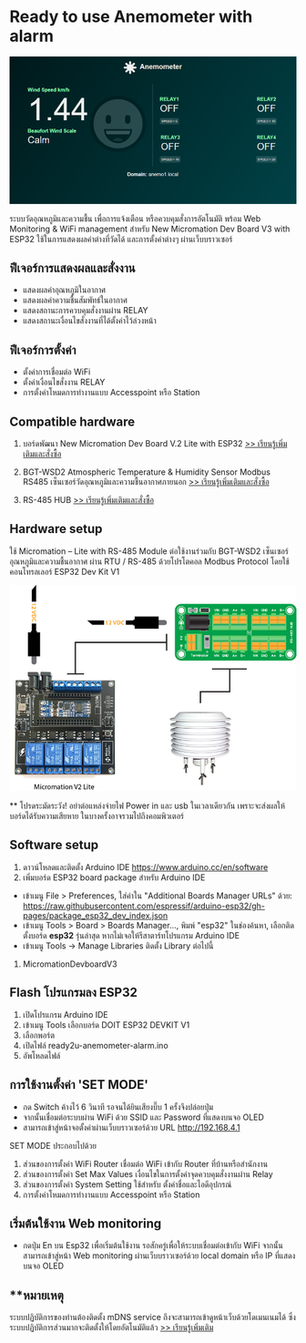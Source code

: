 # Ready to use Anemometer with alarm

![Anemometer with alarm](https://github.com/imiconsystem/ready2u-anemometer-alarm/blob/main/images/cover.png)

ระบบวัดอุณหภูมิและความชื้น เพื่อการแจ้งเตือน หรือควบคุมสั่งการอัตโนมัติ พร้อม Web Monitoring & WiFi management สำหรับ New Micromation Dev Board V3 with ESP32 ใช้ในการแสดงผลค่าต่างที่วัดได้ และการตั้งค่าต่างๆ ผ่านเว็บบราวเซอร์


## ฟีเจอร์การแสดงผลและสั่งงาน
- แสดงผลค่าอุณหภูมิในอากาศ
- แสดงผลค่าความชื้นสัมพัทธ์ในอากาศ
- แสดงสถานะการควบคุมสั่งงานผ่าน RELAY
- แสดงสถานะเงื่อนไขสั่งงานที่ได้ตั้งค่าไว้ล่วงหน้า

## ฟีเจอร์การตั้งค่า
- ตั้งค่าการเชื่อมต่อ WiFi
- ตั้งค่าเงื่อนไขสั่งงาน RELAY
- การตั้งค่าโหมดการทำงานแบบ Accesspoint หรือ Station


## Compatible hardware
1. บอร์ดพัฒนา New Micromation Dev Board V.2 Lite with ESP32 [>> เรียนรู้เพิ่มเติมและสั่งซื้อ](https://www.imiconsystem.com/product/new-micromation-dev-board-v-2-lite-with-esp32-and-enclosure/)

2. BGT-WSD2 Atmospheric Temperature & Humidity Sensor Modbus RS485 เซ็นเซอร์วัดอุณหภูมิและความชื้นอากาศภายนอก [>> เรียนรู้เพิ่มเติมและสั่งซื้อ](https://www.imiconsystem.com/product/rs485-atmospheric-%e0%b9%80%e0%b8%8b%e0%b9%87%e0%b8%99%e0%b9%80%e0%b8%8b%e0%b8%ad%e0%b8%a3%e0%b9%8c%e0%b8%a7%e0%b8%b1%e0%b8%94%e0%b8%ad%e0%b8%b8%e0%b8%93%e0%b8%ab%e0%b8%a0%e0%b8%b9%e0%b8%a1%e0%b8%b4/)

3. RS-485 HUB [>> เรียนรู้เพิ่มเติมและสั่งซื้อ](https://www.imiconsystem.com/product/rs-485-hub/)

## Hardware setup

ใช้ Micromation – Lite with RS-485 Module ต่อใช้งานร่วมกับ BGT-WSD2 เซ็นเซอร์อุณหภูมิและความชื้นอากาศ ผ่าน RTU / RS-485 ด้วยโปรโตคอล Modbus Protocol โดยใช้คอนโทรลเลอร์ ESP32 Dev Kit V1

![RS485 Temperature and Humidity](https://github.com/imiconsystem/ready2u-rs485-tem-humi/blob/main/images/4.jpg)

** โปรดระมัดระวัง! อย่าต่อแหล่งจ่ายไฟ Power in และ usb ในเวลาเดียวกัน เพราะจะส่งผลให้บอร์ดได้รับความเสียหาย ในบางครั้งอาจรวมไปถึงคอมพิวเตอร์


## Software setup
1. ดาวน์โหลดและติดตั้ง Arduino IDE https://www.arduino.cc/en/software
2. เพิ่มบอร์ด ESP32 board package สำหรับ Arduino IDE
- เข้าเมนู File > Preferences, ใส่ค่าใน "Additional Boards Manager URLs" ด้วย: https://raw.githubusercontent.com/espressif/arduino-esp32/gh-pages/package_esp32_dev_index.json
- เข้าเมนู Tools > Board > Boards Manager..., พิมพ์ "esp32" ในช่องค้นหา, เลือกติดตั้งบอร์ด ****esp32**** รุ่นล่าสุด หากไม่เจอให้รีสาตาร์ทโปรแกรม Arduino IDE
- เข้าเมนู Tools -> Manage Libraries ติดตั้ง Library ต่อไปนี้
1. MicromationDevboardV3

## Flash โปรแกรมลง ESP32
1. เปิดโปรแกรม Arduino IDE
2. เข้าเมนู Tools เลือกบอร์ด DOIT ESP32 DEVKIT V1
3. เลือกพอร์ต
5. เปิดไฟล์ ready2u-anemometer-alarm.ino
6. อัพโหลดไฟล์

## การใช้งานตั้งค่า 'SET MODE' 
- กด Switch ค้างไว้ 6 วินาที รอจนได้ยินเสียงบี๊บ 1 ครั้งจึงปล่อยปุ่ม
- จากนั้นเชื่อมต่อระบบผ่าน WiFi ด้วย SSID และ Password ที่แสดงบนจอ OLED
- สามารถเข้าสู่หน้าจอตั้งค่าผ่านเว็บบราวเซอร์ด้วย URL http://192.168.4.1

SET MODE ประกอบไปด้วย

1. ส่วนของการตั้งค่า WiFi Router เชื่อมต่อ WiFi เข้ากับ Router ที่บ้านหรือสำนักงาน
2. ส่วนของการตั้งค่า Set Max Values เงื่อนไขในการตั้งค่าจุดควบคุมสั่งงานผ่าน Relay
3. ส่วนของการตั้งค่า System Setting ใช้สำหรับ ตั้งค่าชื่อและไอดีอุปกรณ์
4. การตั้งค่าโหมดการทำงานแบบ Accesspoint หรือ Station

## เริ่มต้นใช้งาน Web monitoring
- กดปุ่ม En บน Esp32 เพื่อเริ่มต้นใช้งาน รอสักครู่เพื่อให้ระบบเชื่อมต่อเข้ากับ WiFi จากนั้นสามารถเข้าสู่หน้า Web monitoring ผ่านเว็บบราวเซอร์ด้วย local domain หรือ IP ที่แสดงบนจอ OLED

## **หมายเหตุ

ระบบปฏิบัติการของท่านต้องติดตั้ง mDNS service ถึงจะสามารถเข้าดูหน้าเว็บด้วยโดเมนเนมได้ ซึ่งระบบปฏิบัติการส่วนมากจะติดตั้งให้โดยอัตโนมัติแล้ว  [>> เรียนรู้เพิ่มเติม](https://espressif.github.io/esp-protocols/mdns/en/index.html)

